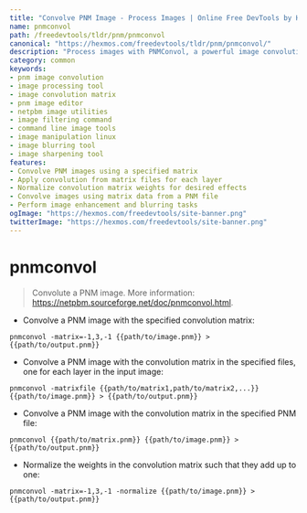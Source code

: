 ```yaml
---
title: "Convolve PNM Image - Process Images | Online Free DevTools by Hexmos"
name: pnmconvol
path: /freedevtools/tldr/pnm/pnmconvol
canonical: "https://hexmos.com/freedevtools/tldr/pnm/pnmconvol/"
description: "Process images with PNMConvol, a powerful image convolution tool. Enhance, blur, or sharpen images with custom matrices. Free online tool, no registration required."
category: common
keywords:
- pnm image convolution
- image processing tool
- image convolution matrix
- pnm image editor
- netpbm image utilities
- image filtering command
- command line image tools
- image manipulation linux
- image blurring tool
- image sharpening tool
features:
- Convolve PNM images using a specified matrix
- Apply convolution from matrix files for each layer
- Normalize convolution matrix weights for desired effects
- Convolve images using matrix data from a PNM file
- Perform image enhancement and blurring tasks
ogImage: "https://hexmos.com/freedevtools/site-banner.png"
twitterImage: "https://hexmos.com/freedevtools/site-banner.png"
---
```


# pnmconvol

> Convolute a PNM image.
> More information: <https://netpbm.sourceforge.net/doc/pnmconvol.html>.

- Convolve a PNM image with the specified convolution matrix:

`pnmconvol -matrix=-1,3,-1 {{path/to/image.pnm}} > {{path/to/output.pnm}}`

- Convolve a PNM image with the convolution matrix in the specified files, one for each layer in the input image:

`pnmconvol -matrixfile {{path/to/matrix1,path/to/matrix2,...}} {{path/to/image.pnm}} > {{path/to/output.pnm}}`

- Convolve a PNM image with the convolution matrix in the specified PNM file:

`pnmconvol {{path/to/matrix.pnm}} {{path/to/image.pnm}} > {{path/to/output.pnm}}`

- Normalize the weights in the convolution matrix such that they add up to one:

`pnmconvol -matrix=-1,3,-1 -normalize {{path/to/image.pnm}} > {{path/to/output.pnm}}`

